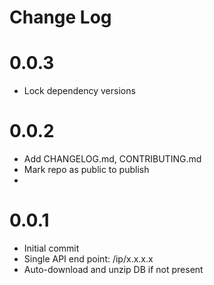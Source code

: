 # Change Log

# 0.0.3

* Lock dependency versions

# 0.0.2

* Add CHANGELOG.md, CONTRIBUTING.md
* Mark repo as public to publish
*

# 0.0.1

* Initial commit
* Single API end point: /ip/x.x.x.x
* Auto-download and unzip DB if not present
